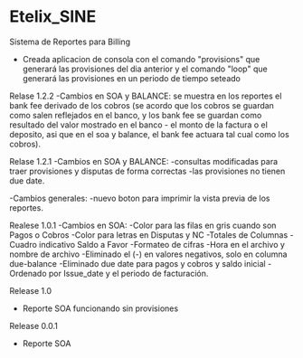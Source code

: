 ﻿Etelix_SINE
============

Sistema de Reportes para Billing

- Creada aplicacion de consola con el comando "provisions" que generará las provisiones del dia anterior y el comando "loop" que generará las provisiones en un periodo de tiempo seteado

Relase 1.2.2
-Cambios en SOA y BALANCE:
se muestra en los reportes el bank fee derivado de los cobros
(se acordo que los cobros se guardan como salen reflejados en el banco, y los bank fee se guardan como resultado del valor mostrado en el banco - el monto de la factura o el deposito, asi que en el soa y balance, el bank fee actuara tal cual como los cobros).

Relase 1.2.1
-Cambios en SOA y BALANCE:
       -consultas modificadas para traer provisiones y disputas de forma correctas
       -las provisiones no tienen due date.

-Cambios generales:
       -nuevo boton para imprimir la vista previa de los reportes.

Realese 1.0.1
-Cambios en SOA:
       -Color para las filas en gris cuando son Pagos o Cobros
       -Color para letras en Disputas y NC
       -Totales de Columnas
       -Cuadro indicativo Saldo a Favor
       -Formateo de cifras
       -Hora en el archivo y nombre de archivo
       -Eliminado el (-) en valores negativos, solo en columna due-balance
       -Eliminado due date para pagos y cobros y saldo inicial
       -Ordenado por Issue_date y el periodo de facturación.

Release 1.0
- Reporte SOA funcionando sin provisiones

Release 0.0.1
- Reporte SOA





